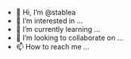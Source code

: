 - 👋 Hi, I’m @stablea
- 👀 I’m interested in ...
- 🌱 I’m currently learning ...
- 💞️ I’m looking to collaborate on ...
- 📫 How to reach me ...

<!---
stablea/stablea is a ✨ special ✨ repository because its `README.md` (this file) appears on your GitHub profile.
You can click the Preview link to take a look at your changes.
--->
